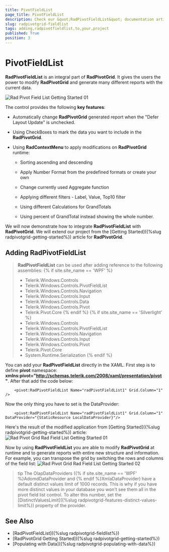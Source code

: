 ```yaml
---
title: PivotFieldList
page_title: PivotFieldList
description: Check our &quot;RadPivotFieldList&quot; documentation article for the RadPivotGrid {{ site.framework_name }} control.
slug: radpivotgrid-fieldlist
tags: adding,radpivotfieldlist,to,your,project
published: True
position: 3
---
```


# PivotFieldList

__RadPivotFieldList__ is an integral part of __RadPivotGrid__. It gives the users the power to modify __RadPivotGrid__ and generate many different reports with the current data.

![Rad Pivot Field List Getting Started 01](images/RadPivotFieldList_GettingStarted_01.png)

The control provides the following **key features**:

* Automatically change __RadPivotGrid__ generated report when the "Defer Layout Update" is unchecked.

* Using CheckBoxes to mark the data you want to include in the __RadPivotGrid__.

* Using __RadContextMenu__ to apply modifications on __RadPivotGrid__ runtime:

	* Sorting ascending and descending

	* Apply Number Format from the predefined formats or create your own

	* Change currently used Aggregate function

	* Applying different filters - Label, Value, Top10 filter

	* Using different Calculations for GrandTotals

	* Using percent of GrandTotal instead showing the whole number.

We will now demonstrate how to integrate __RadPivotFieldList__ with __RadPivotGrid__. We will extend our project from the [Getting Started]({%slug radpivotgrid-getting-started%}) article for __RadPivotGrid__.

## Adding RadPivotFieldList

>__RadPivotFieldList__ can be used after adding reference to the following assemblies:
{% if site.site_name == 'WPF' %}
>	* Telerik.Windows.Controls
>	* Telerik.Windows.Controls.PivotFieldList
>	* Telerik.Windows.Controls.Navigation
>	* Telerik.Windows.Controls.Input
>	* Telerik.Windows.Controls.Data
>	* Telerik.Windows.Controls.Pivot
>	* Telerik.Pivot.Core
{% endif %}
{% if site.site_name == 'Silverlight' %}
>	* Telerik.Windows.Controls
>	* Telerik.Windows.Controls.PivotFieldList
>	* Telerik.Windows.Controls.Navigation
>	* Telerik.Windows.Controls.Input
>	* Telerik.Windows.Controls.Pivot
>	* Telerik.Pivot.Core
>	* System.Runtime.Serialization
{% endif %}

You can add your __RadPivotFieldList__ directly in the XAML. First step is to define __pivot__ namespace: __xmlns:pivot="http://schemas.telerik.com/2008/xaml/presentation/pivot"__. After that add the code below:        	

  
```XAML
	<pivot:RadPivotFieldList Name="radPivotFieldList1" Grid.Column="1" />
```

Now the only thing you have to set is the DataProvider:        	

  
```XAML
	<pivot:RadPivotFieldList Name="radPivotFieldList1" Grid.Column="1"  DataProvider="{StaticResource LocalDataProvider}"/>
```

Here's the result of the modified application from [Getting Started]({%slug radpivotgrid-getting-started%}) article:
![Rad Pivot Grid Rad Field List Getting Started 01](images/RadPivotGrid_RadFieldList_GettingStarted_01.png)

Now by using __RadPivotFieldList__ you are able to modify __RadPivotGrid__ at runtime and to generate reports with entire new structure and information. For example, you can transpose the grid by switching the rows and columns of the field list:
![Rad Pivot Grid Rad Field List Getting Started 02](images/RadPivotGrid_RadFieldList_GettingStarted_02.png)

>tip The OlapDataProviders ({% if site.site_name == 'WPF' %}AdomdDataProvider and {% endif %}XmlaDataProvider) have a default distinct values limit of 1000 records. This is why if you have more distinct values in your database you won't see them all in the pivot field list control. To alter this number, set the [DistinctValuesLimit]({%slug radpivotgrid-features-distinct-values-limit%}) property of the provider.

## See Also 
 * [RadPivotFieldList]({%slug radpivotgrid-fieldlist%})
 * [RadPivotGrid Getting Started]({%slug radpivotgrid-getting-started%})
 * [Populating with Data]({%slug radpivotgrid-populating-with-data%})
